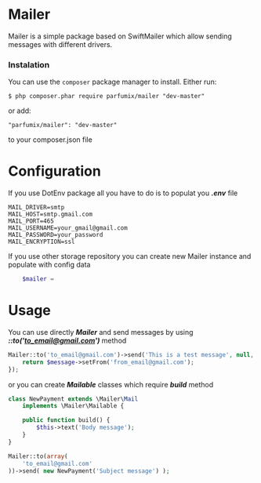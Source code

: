 # Mailer 

Mailer is a simple package based on SwiftMailer which allow sending messages with different drivers.

### Instalation
You can use the `composer` package manager to install. Either run:

    $ php composer.phar require parfumix/mailer "dev-master"

or add:

    "parfumix/mailer": "dev-master"

to your composer.json file

# Configuration

If you use DotEnv package all you have to do is to populat you ***.env*** file

```env
MAIL_DRIVER=smtp
MAIL_HOST=smtp.gmail.com
MAIL_PORT=465
MAIL_USERNAME=your_gmail@gmail.com
MAIL_PASSWORD=your_password
MAIL_ENCRYPTION=ssl
```

If you use other storage repository you can create new Mailer instance and populate with config data

```php
    $mailer = 
```

# Usage

You can use directly ***Mailer*** and send messages by using ***::to('to_email@gmail.com')*** method

```php
Mailer::to('to_email@gmail.com')->send('This is a test message', null, function ($message) {
    return $message->setFrom('from_email@gmail.com');
});
```

or you can create ***Mailable*** classes which require ***build*** method

```php
class NewPayment extends \Mailer\Mail
    implements \Mailer\Mailable {

    public function build() {
        $this->text('Body message');
    }
}

Mailer::to(array(
    'to_email@gmail.com'
))->send( new NewPayment('Subject message') );
```


